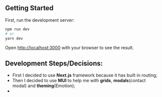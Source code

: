 ## Getting Started

First, run the development server:

```bash
npm run dev
# or
yarn dev
```

Open [http://localhost:3000](http://localhost:3000) with your browser to see the result.

## Development Steps/Decisions:

- First I decided to use **Next.js** framework because it has built in routing;
- Then I decided to use **MUI** to help me with **grids**, **modals**(contact modal) and **theming**(Emotion);
- 
